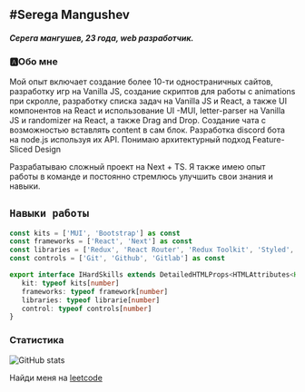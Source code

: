 ## #Serega Mangushev
   
##### Серега мангушев, 23 года, web разработчик.

### 🅰Обо мне
Мой опыт включает создание более 10-ти одностраничных сайтов, разработку игр на Vanilla JS, создание скриптов для работы с animations при скролле, разработку списка задач на Vanilla JS и React, а также UI компонентов на React и использование UI -MUI, letter-parser на Vanilla JS и randomizer на React, а также Drag and Drop. Cоздание чата с возможностью вставлять content в сам блок. Разработка discord бота на node.js используя их API. Понимаю архитектурный подход Feature-Sliced Design

Разрабатываю сложный проект на Next + TS. Я также имею опыт работы в команде и постоянно стремлюсь улучшить свои знания и навыки.

`Навыки работы`
--
```ts
const kits = ['MUI', 'Bootstrap'] as const
const frameworks = ['React', 'Next'] as const
const libraries = ['Redux', 'React Router', 'Redux Toolkit', 'Styled', 'Luxon', 'React Transition Group'] as const
const controls = ['Git', 'Github', 'Gitlab'] as const

export interface IHardSkills extends DetailedHTMLProps<HTMLAttributes<HTMLParagraphElement>, HTMLParagraphElement> {
   kit: typeof kits[number]
   frameworks: typeof framework[number]
   libraries: typeof librarie[number]
   control: typeof controls[number]
}
```
[vk]: https://vk.com/id269791339 
[code]: https://github.com/Binatik/Code

### Статистика

![GitHub stats](https://github-readme-stats.vercel.app/api?username=Binatik&show_icons=true&theme=radical)  

Найди меня на [leetcode](https://leetcode.com/Binatik/)
